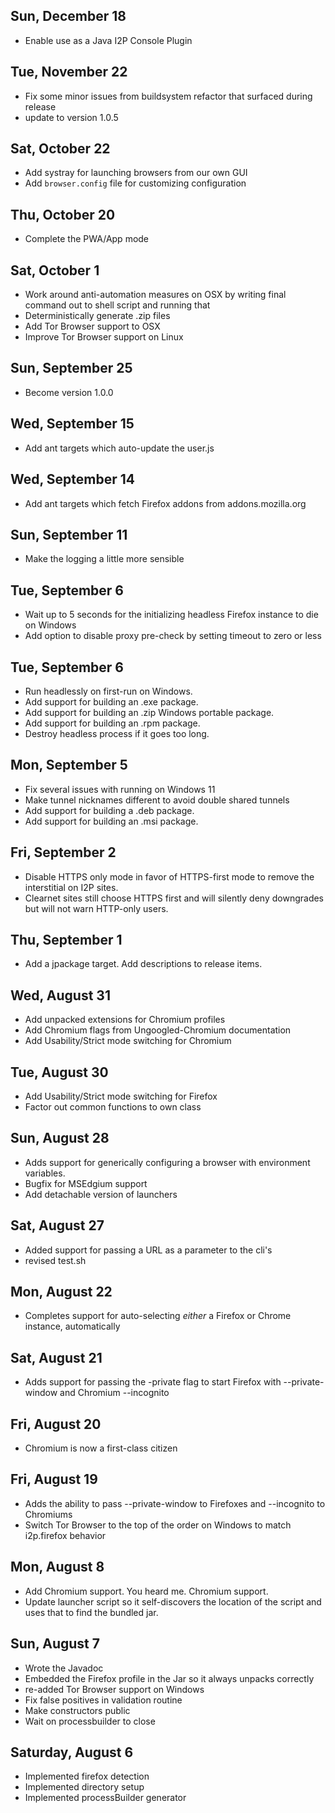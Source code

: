 Sun, December 18
----------------

 - Enable use as a Java I2P Console Plugin

Tue, November 22
----------------

 - Fix some minor issues from buildsystem refactor that surfaced during release
 - update to version 1.0.5

Sat, October 22
---------------

 - Add systray for launching browsers from our own GUI
 - Add `browser.config` file for customizing configuration

Thu, October 20
---------------

 - Complete the PWA/App mode

Sat, October 1
--------------

 - Work around anti-automation measures on OSX by writing final command out to shell script and running that
 - Deterministically generate .zip files
 - Add Tor Browser support to OSX
 - Improve Tor Browser support on Linux

Sun, September 25
-----------------

 - Become version 1.0.0

Wed, September 15
-----------------

 - Add ant targets which auto-update the user.js

Wed, September 14
-----------------

 - Add ant targets which fetch Firefox addons from addons.mozilla.org

Sun, September 11
-----------------

 - Make the logging a little more sensible

Tue, September 6
----------------

 - Wait up to 5 seconds for the initializing headless Firefox instance to die on Windows
 - Add option to disable proxy pre-check by setting timeout to zero or less

Tue, September 6
----------------

 - Run headlessly on first-run on Windows.
 - Add support for building an .exe package.
 - Add support for building an .zip Windows portable package.
 - Add support for building an .rpm package.
 - Destroy headless process if it goes too long.

Mon, September 5
----------------

 - Fix several issues with running on Windows 11
 - Make tunnel nicknames different to avoid double shared tunnels
 - Add support for building a .deb package.
 - Add support for building an .msi package.

Fri, September 2
----------------

 - Disable HTTPS only mode in favor of HTTPS-first mode to remove the interstitial on I2P sites.
 - Clearnet sites still choose HTTPS first and will silently deny downgrades but will not warn HTTP-only users.

Thu, September 1
----------------

 - Add a jpackage target. Add descriptions to release items.

Wed, August 31
--------------

 - Add unpacked extensions for Chromium profiles
 - Add Chromium flags from Ungoogled-Chromium documentation
 - Add Usability/Strict mode switching for Chromium

Tue, August 30
--------------

 - Add Usability/Strict mode switching for Firefox
 - Factor out common functions to own class

Sun, August 28
--------------

 - Adds support for generically configuring a browser with environment variables.
 - Bugfix for MSEdgium support
 - Add detachable version of launchers

Sat, August 27
--------------

 - Added support for passing a URL as a parameter to the cli's
 - revised test.sh

Mon, August 22
--------------

 - Completes support for auto-selecting *either* a Firefox or Chrome instance, automatically

Sat, August 21
--------------

 - Adds support for passing the -private flag to start Firefox with --private-window and Chromium --incognito

Fri, August 20
--------------

 - Chromium is now a first-class citizen

Fri, August 19
--------------

 - Adds the ability to pass --private-window to Firefoxes and --incognito to Chromiums
 - Switch Tor Browser to the top of the order on Windows to match i2p.firefox behavior

Mon, August 8
-------------

 - Add Chromium support. You heard me. Chromium support.
 - Update launcher script so it self-discovers the location of the script and uses that to find the bundled jar.

Sun, August 7
-------------

 - Wrote the Javadoc
 - Embedded the Firefox profile in the Jar so it always unpacks correctly
 - re-added Tor Browser support on Windows
 - Fix false positives in validation routine
 - Make constructors public
 - Wait on processbuilder to close

Saturday, August 6
------------------

 - Implemented firefox detection
 - Implemented directory setup
 - Implemented processBuilder generator